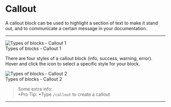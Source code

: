 
# Callout

A callout block can be used to highlight a section of text to make it stand out, and to communicate a certain message in your documentation.

---

  
![Types of blocks - Callout 1](https://studio-assets.supernova.io/design-systems/6475/aaab5bd0-a2ef-4b9b-82bd-ff6efdd0b7ec.png?Expires=1972252800&Policy=eyJTdGF0ZW1lbnQiOlt7IlJlc291cmNlIjoiaHR0cHM6Ly9zdHVkaW8tYXNzZXRzLnN1cGVybm92YS5pby9kZXNpZ24tc3lzdGVtcy82NDc1L2FhYWI1YmQwLWEyZWYtNGI5Yi04MmJkLWZmNmVmZGQwYjdlYy5wbmciLCJDb25kaXRpb24iOnsiRGF0ZUxlc3NUaGFuIjp7IkFXUzpFcG9jaFRpbWUiOjE5NzIyNTI4MDB9fX1dfQ__&Signature=QHj8e6hTLTWhS3JasoSDIyr-JNziQQGy0Iy8Hpf8LCP6a9X1WDl~SitL9JV1SPCLSHaykk03z43oejpvC5DWtIqrz8Cq8KFIGXtiC7HBC~zvrMrgq9FXxBjgOZ3gO6xx1OcDeNKgrEjOw6wSxrsCdHebCpLA8Eq-RszTiM0Ll7o2oZ9lKtXC0eLIRjsQTliNwTlOMlsjohC4YCuHtj8BzmdjV14aqJEc7lW6~naMglNo8Wp0BHlXonlb0EZM40UK6lKeaBPJzmW-89c6OxsN2LMXYcQ1RJtRoKQE2bT~YBikGaTVeb5MleLQBlIZbBjhrn3oB8DmMvZZZD391tEV1A__&Key-Pair-Id=APKAJGK34LCCAUR7N6LA)  
Types of blocks - Callout 1  


There are four styles of a callout block (info, success, warning, error). Hover and click the icon to select a specific style for your block.

  
![Types of blocks - Callout 2](https://studio-assets.supernova.io/design-systems/6475/829bee77-362b-4fb4-b202-edbdbbc75619.png?Expires=1972252800&Policy=eyJTdGF0ZW1lbnQiOlt7IlJlc291cmNlIjoiaHR0cHM6Ly9zdHVkaW8tYXNzZXRzLnN1cGVybm92YS5pby9kZXNpZ24tc3lzdGVtcy82NDc1LzgyOWJlZTc3LTM2MmItNGZiNC1iMjAyLWVkYmRiYmM3NTYxOS5wbmciLCJDb25kaXRpb24iOnsiRGF0ZUxlc3NUaGFuIjp7IkFXUzpFcG9jaFRpbWUiOjE5NzIyNTI4MDB9fX1dfQ__&Signature=D65dnIjO1EZa0ZCu2fHUZckbCao8BNj5vOqONbyHn0zHdnDSPAzp5NHn4Ho5f0DJAOiRmf0pMOg-SxO~ECBYC6t~kobP5AvUAbI9IrhXyAao18dve2yCscd5b1b-FPOrfgznmt2~jXgX2KuTt3ZUbGE8EO2G8aqSAUpJnhOh2PS-391cDHdQMRS1IBx84x165IZqWaUcHUWksMJppBBeeRXZumOpyHxLTQlLsObvtxbOeqVIV-NxzgIhQL04Dxai8PeuXRLYGiZH3IfaDUNrIHNHQLKbgYIwSXEQB42IqZg~yo1QIliz01eYVLJaKiSgAaaZgTglbMcyni3v-toz8A__&Key-Pair-Id=APKAJGK34LCCAUR7N6LA)  
Types of blocks - Callout 2  


> Some extra info:  
> *Pro Tip: *Type `/callout` to create a callout

---